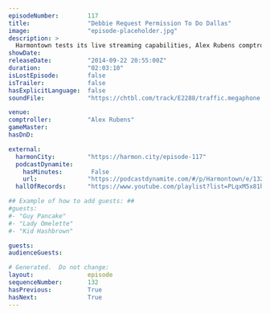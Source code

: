 ```yaml
---
episodeNumber:        117
title:                "Debbie Request Permission To Do Dallas"
image:                "episode-placeholder.jpg"
description: >
  Harmontown tests its live streaming capabilities, Alex Rubens comptrolls and instead of D&D the group goes on a sci-fi side quest.
showDate:             
releaseDate:          "2014-09-22 20:55:00Z"
duration:             "02:03:10"
isLostEpisode:        false
isTrailer:            false
hasExplicitLanguage:  false
soundFile:            "https://chtbl.com/track/E2288/traffic.megaphone.fm/STA4345391070.mp3?updated=1560983632"

venue:                
comptroller:          "Alex Rubens"
gameMaster:           
hasDnD:               

external:
  harmonCity:         "https://harmon.city/episode-117"
  podcastDynamite:
    hasMinutes:        False
    url:              "https://podcastdynamite.com/#/p/Harmontown/e/132/117"
  hallOfRecords:      "https://www.youtube.com/playlist?list=PLqxM5x81hNOYhgcVBJQ_jj5ADJ3xpbfYH"

## Example of how to add guests: ##
#guests:
#- "Guy Pancake"
#- "Lady Omelette"
#- "Kid Hashbrown"

guests:
audienceGuests:

# Generated.  Do not change:
layout:               episode
sequenceNumber:       132
hasPrevious:          True
hasNext:              True
---
```


<!-- The episode description will be rendered here -->
<!-- Add your content below here -->

